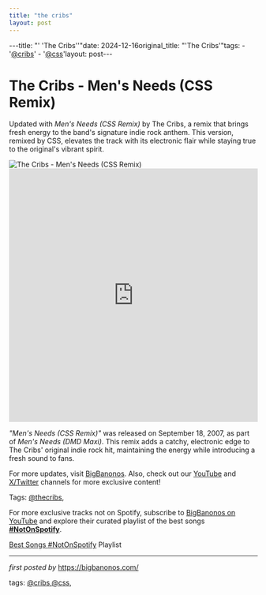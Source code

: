 ```yaml
---
title: "the cribs"
layout: post
---
```

---title: "' 'The Cribs''"date: 2024-12-16original_title: "'The Cribs'"tags:  - '[@cribs](/tags/cribs/)'  - '[@css](/tags/css/)'layout: post---<!-- Title of the Post --><h1 >The Cribs - Men's Needs (CSS Remix)</h1> <!-- Introductory Text --><p >Updated with *Men's Needs (CSS Remix)* by The Cribs, a remix that brings fresh energy to the band's signature indie rock anthem. This version, remixed by CSS, elevates the track with its electronic flair while staying true to the original's vibrant spirit.</p> <!-- Featured Image --><div > <img src="https://i.scdn.co/image/ab67616d0000b273f60a1fcf7dde02a27568df6b" alt="The Cribs - Men's Needs (CSS Remix)" /></div> <!-- YouTube Video Embed --><div > <iframe width="100%" height="514" src="https://www.youtube.com/embed/I-0N063QT7k" title="The Cribs - Men's Need (CSS Remix)" frameborder="0" allow="accelerometer; autoplay; clipboard-write; encrypted-media; gyroscope; picture-in-picture; web-share" referrerpolicy="strict-origin-when-cross-origin" allowfullscreen></iframe></div> <!-- Song Information --><div > <p><em>"Men's Needs (CSS Remix)"</em> was released on September 18, 2007, as part of *Men's Needs (DMD Maxi)*. This remix adds a catchy, electronic edge to The Cribs' original indie rock hit, maintaining the energy while introducing a fresh sound to fans.</p></div> <!-- Footer Links --><div > <p>For more updates, visit <a href="https://bigbanonos.com/" target="_blank">BigBanonos</a>. Also, check out our <a href="https://www.youtube.com/[@BigBanonos](/tags/BigBanonos/)" target="_blank">YouTube</a> and <a href="https://x.com/bigbanonos" target="_blank">X/Twitter</a> channels for more exclusive content!</p></div> <!-- Tags --><p >Tags: [@thecribs](/tags/thecribs/),</p><!--Subscribe and Playlist Links--><div>    <p>For more exclusive tracks not on Spotify, subscribe to <a href="https://www.youtube.com/[@BigBanonos](/tags/BigBanonos/)" target="_blank">BigBanonos on YouTube</a> and explore their curated playlist of the best songs <strong>[#NotOnSpotify](/tags/NotOnSpotify/)</strong>.</p>    <p><a href="https://www.youtube.com/playlist?list=PLtuNtuTatqI0kFahUCbtbfenC_ET5O_tr" target="_blank">Best Songs [#NotOnSpotify](/tags/NotOnSpotify/) Playlist<br /></a></p></div><hr /><p><em>first posted by</em> <a href="https://bigbanonos.com/" rel="noopener" target="_new">https://bigbanonos.com/</a></p><p>tags: [@cribs](/tags/cribs/),[@css](/tags/css/),</p>